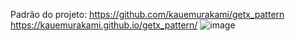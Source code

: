 Padrão do projeto:
https://github.com/kauemurakami/getx_pattern
https://kauemurakami.github.io/getx_pattern/
![image](https://user-images.githubusercontent.com/25934199/159063508-4bc654a2-2dc2-435d-9dfc-9b7b05fcb85e.png)
